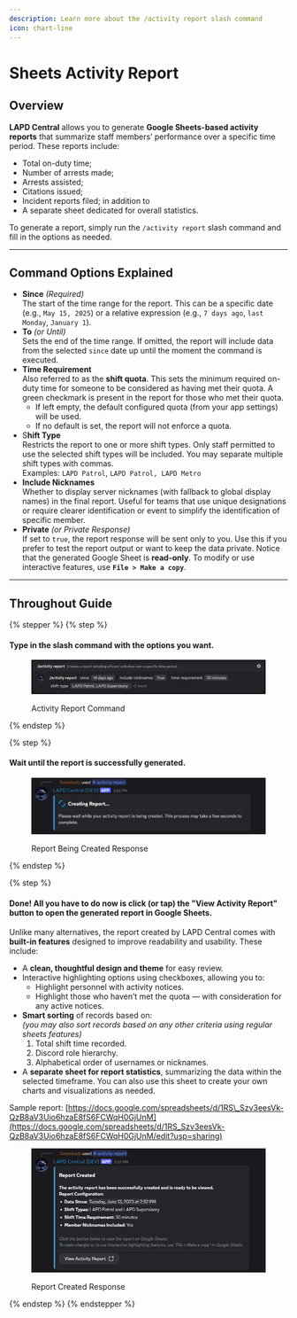 ```yaml
---
description: Learn more about the /activity report slash command
icon: chart-line
---
```


# Sheets Activity Report

## **Overview**

**LAPD Central** allows you to generate **Google Sheets-based activity reports** that summarize staff members’ performance over a specific time period. These reports include:

* Total on-duty time;
* Number of arrests made;
* Arrests assisted;
* Citations issued;
* Incident reports filed; in addition to
* A separate sheet dedicated for overall statistics.&#x20;

To generate a report, simply run the `/activity report` slash command and fill in the options as needed.

***

## Command Options Explained

* **Since** _(Required)_\
  The start of the time range for the report. This can be a specific date (e.g., `May 15, 2025`) or a relative expression (e.g., `7 days ago`, `last Monday`, `January 1`).
* **To** _(or Until)_\
  Sets the end of the time range. If omitted, the report will include data from the selected `since` date up until the moment the command is executed.
* **Time Requirement**\
  Also referred to as the **shift quota**. This sets the minimum required on-duty time for someone to be considered as having met their quota. A green checkmark is present in the report for those who met their quota.
  * If left empty, the default configured quota (from your app settings) will be used.
  * If no default is set, the report will not enforce a quota.
* S**hift Type**\
  Restricts the report to one or more shift types. Only staff permitted to use the selected shift types will be included. You may separate multiple shift types with commas.\
  Examples: `LAPD Patrol`, `LAPD Patrol, LAPD Metro`
* **Include Nicknames**\
  Whether to display server nicknames (with fallback to global display names) in the final report. Useful for teams that use unique designations or require clearer identification or event to simplify the identification of specific member.
* **Private** _(or Private Response)_\
  If set to `true`, the report response will be sent only to you. Use this if you prefer to test the report output or want to keep the data private. Notice that the generated Google Sheet is **read-only**. To modify or use interactive features, use **`File > Make a copy`**.

***

## Throughout Guide

{% stepper %}
{% step %}
#### Type in the slash command with the options you want.

<figure><img src="../../.gitbook/assets/activity-report-cmd-options.png" alt=""><figcaption><p>Activity Report Command</p></figcaption></figure>
{% endstep %}

{% step %}
#### Wait until the report is successfully generated.

<figure><img src="../../.gitbook/assets/activity-report-generation.png" alt=""><figcaption><p>Report Being Created Response</p></figcaption></figure>
{% endstep %}

{% step %}
#### Done! All you have to do now is click (or tap) the **"View Activity Report"** button to open the generated report in **Google Sheets**.

Unlike many alternatives, the report created by LAPD Central comes with **built-in features** designed to improve readability and usability. These include:

* A **clean, thoughtful design and theme** for easy review.
* Interactive highlighting options using checkboxes, allowing you to:
  * Highlight personnel with activity notices.
  * Highlight those who haven’t met the quota — with consideration for any active notices.
* **Smart sorting** of records based on:\
  _(you may also sort records based on any other criteria using regular sheets features)_
  1. Total shift time recorded.
  2. Discord role hierarchy.
  3. Alphabetical order of usernames or nicknames.
* A **separate sheet for report statistics**, summarizing the data within the selected timeframe. You can also use this sheet to create your own charts and visualizations as needed.

Sample report: [https://docs.google.com/spreadsheets/d/1RS\_Szv3eesVk-QzB8aV3Uio6hzaE8fS6FCWqH0GjUnM](https://docs.google.com/spreadsheets/d/1RS_Szv3eesVk-QzB8aV3Uio6hzaE8fS6FCWqH0GjUnM/edit?usp=sharing)

<figure><img src="../../.gitbook/assets/activity-report-created-response.png" alt=""><figcaption><p>Report Created Response</p></figcaption></figure>
{% endstep %}
{% endstepper %}



